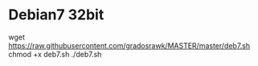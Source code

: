 # Debian7 32bit
wget https://raw.githubusercontent.com/gradosrawk/MASTER/master/deb7.sh
chmod +x deb7.sh
./deb7.sh
